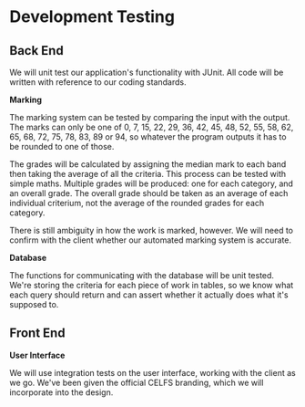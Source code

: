 Development Testing
===================

Back End
--------

We will unit test our application's functionality with JUnit. All code will be written with reference to our coding standards.

**Marking**

The marking system can be tested by comparing the input with the output. The marks can only be one of 0, 7, 15, 22, 29, 36, 42, 45, 48, 52, 55, 58, 62, 65, 68, 72, 75, 78, 83, 89 or 94, so whatever the program outputs it has to be rounded to one of those.

The grades will be calculated by assigning the median mark to each band then taking the average of all the criteria. This process can be
tested with simple maths. Multiple grades will be produced: one for each category, and an overall grade. The overall grade should be taken
as an average of each individual criterium, not the average of the rounded grades for each category.

There is still ambiguity in how the work is marked, however. We will need to confirm with the client whether our automated marking system
is accurate.

**Database**

The functions for communicating with the database will be unit tested. We're storing the criteria for each piece of work in tables, so we
know what each query should return and can assert whether it actually does what it's supposed to.

Front End
---------

**User Interface**

We will use integration tests on the user interface, working with the client as we go. We've been given the official CELFS branding, which
we will incorporate into the design.
